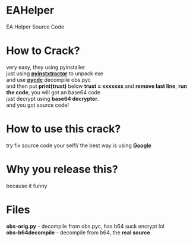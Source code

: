 # EAHelper
EA Helper Source Code

# How to Crack?
very easy, they using pyinstaller\
just using **[pyinstxtractor](https://github.com/extremecoders-re/pyinstxtractor)** to unpack exe\
and use **[pycdc](https://github.com/zrax/pycdc)** decompile obs.pyc\
and then put **print(trust)** below **trust = xxxxxxx** and **remove last line**, **run the code**, you will got an base64 code\
just decrypt using **base64 decrypter**.\
and you got source code!

# How to use this crack?
try fix source code your self!/
the best way is using **[Google](https://google.com)**

# Why you release this?
because it funny

# Files
**obs-orig.py** - decompile from obs.pyc, has b64 suck encrypt lol\
**obs-b64decompile** - decompile from b64, the **real source**
